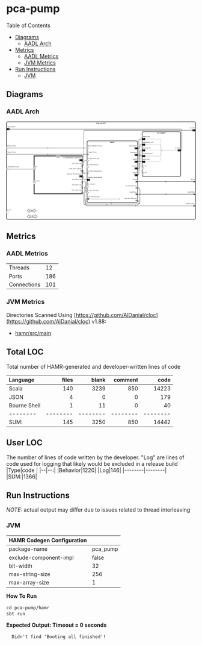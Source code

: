 # pca-pump

 Table of Contents
  * [Diagrams](#diagrams)
    * [AADL Arch](#aadl-arch)
  * [Metrics](#metrics)
    * [AADL Metrics](#aadl-metrics)
    * [JVM Metrics](#jvm-metrics)
  * [Run Instructions](#run-instructions)
    * [JVM](#jvm)

## Diagrams
### AADL Arch
![AADL Arch](aadl/pca/diagrams/aadl-arch.png)

## Metrics
### AADL Metrics
| | |
|--|--|
|Threads|12|
|Ports|186|
|Connections|101|

### JVM Metrics
Directories Scanned Using [https://github.com/AlDanial/cloc](https://github.com/AlDanial/cloc) v1.88:
- [hamr/src/main](hamr/src/main)

Total LOC
-----------
Total number of HAMR-generated and developer-written lines of code

Language|files|blank|comment|code
:-------|-------:|-------:|-------:|-------:
Scala|140|3239|850|14223
JSON|4|0|0|179
Bourne Shell|1|11|0|40
--------|--------|--------|--------|--------
SUM:|145|3250|850|14442

User LOC
---------
The number of lines of code written by the developer.
"Log" are lines of code used for logging that
likely would be excluded in a release build
 |Type|code |
 |--|--:|
 |Behavior|1220|
 |Log|146|
 |--------|--------|
 |SUM:|1366|

## Run Instructions
*NOTE:* actual output may differ due to issues related to thread interleaving
### JVM

  |HAMR Codegen Configuration| |
  |--|--|
  | package-name | pca_pump |
  | exclude-component-impl | false |
  | bit-width | 32 |
  | max-string-size | 256 |
  | max-array-size | 1 |


  **How To Run**
  ```
  cd pca-pump/hamr
  sbt run
  ```
  **Expected Output: Timeout = 0 seconds**
  ```
    Didn't find 'Booting all finished'!
  ```